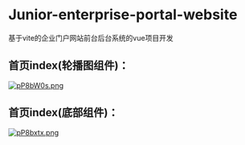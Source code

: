 # Junior-enterprise-portal-website
基于vite的企业门户网站前台后台系统的vue项目开发
## 首页index(轮播图组件)：
[![pP8bW0s.png](https://s1.ax1x.com/2023/08/20/pP8bW0s.png)](https://imgse.com/i/pP8bW0s)
## 首页index(底部组件)：
[![pP8bxtx.png](https://s1.ax1x.com/2023/08/20/pP8bxtx.png)](https://imgse.com/i/pP8bxtx)
